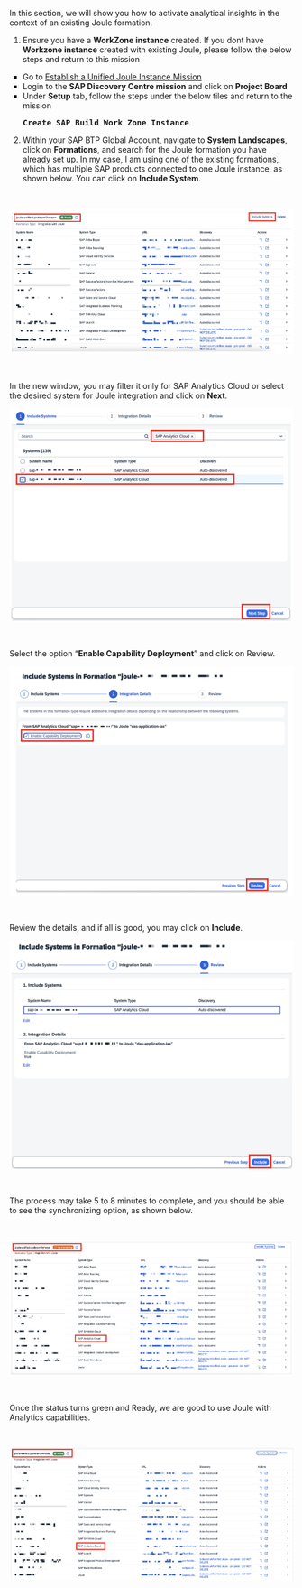 In this section, we will show you how to activate analytical insights in the context of an existing Joule formation.

1. Ensure you have a <b>WorkZone instance</b> created. If you dont have <b>Workzone instance</b> created with existing Joule, please follow the below steps and return to this mission
 <ul style="list-style-type: square;">  
<li>Go to <a href="https://discovery-center.cloud.sap/missiondetail/4538/4826/"</href>Establish a Unified Joule Instance Mission</a></li>
<li>Login to the <b>SAP Discovery Centre mission</b> and click on <b>Project Board</b> </li>
<li>Under <b>Setup</b> tab, follow the steps under the below tiles and return to the mission</li>  
<pre><b>Create SAP Build Work Zone Instance</b></pre></ul>


2. Within your SAP BTP Global Account, navigate to <b>System Landscapes</b>, click on <b>Formations</b>, and search for the Joule formation you have already set up. In my case, I am using one of the existing formations, which has multiple SAP products connected to one Joule instance, as shown below. You can click on <b>Include System</b>.
  <br>
<p align="center"> 
<img src="images/3.6.1.png"> 
</p>
<br>
<p align="center" </p>
 
In the new window, you may filter it only for SAP Analytics Cloud or select the desired system for Joule integration and click on <b>Next</b>.
   <br>
<p align="center"> 
<img src="images/3.6.2.png"> 
</p>
<br>
<p align="center" </p>

Select the option “<b>Enable Capability Deployment</b>” and click on Review.
  <br>
<p align="center"> 
<img src="images/3.6.3.png"> 
</p>
<br>
<p align="center" </p>
 
Review the details, and if all is good, you may click on <b>Include</b>.
  <br>
<p align="center"> 
<img src="images/3.6.4.png"> 
</p>
<br>
<p align="center" </p>
 
The process may take 5 to 8 minutes to complete, and you should be able to see the synchronizing option, as shown below. 
 
  <br>
<p align="center"> 
<img src="images/3.6.5.png"> 
</p>
<br>
<p align="center" </p>

Once the status turns green and Ready, we are good to use Joule with Analytics capabilities.
 
  <br>
<p align="center"> 
<img src="images/3.6.6.png"> 
</p>
<br>
<p align="center" </p>




